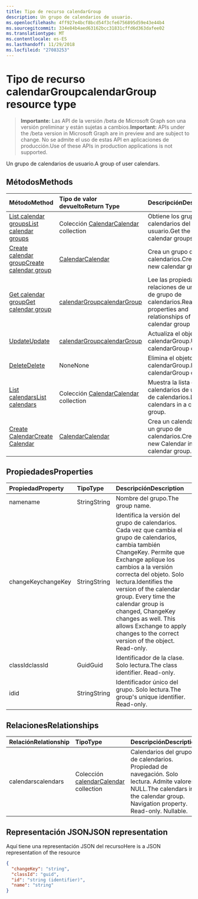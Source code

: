 ```yaml
---
title: Tipo de recurso calendarGroup
description: Un grupo de calendarios de usuario.
ms.openlocfilehash: 4ff927e4bcf8bcd54f3cfe6756895d59e43e44b4
ms.sourcegitcommit: 334e84b4aed63162bcc31831cffd6d363dafee02
ms.translationtype: MT
ms.contentlocale: es-ES
ms.lasthandoff: 11/29/2018
ms.locfileid: "27083253"
---
```

# <a name="calendargroup-resource-type"></a><span data-ttu-id="ddb1b-103">Tipo de recurso calendarGroup</span><span class="sxs-lookup"><span data-stu-id="ddb1b-103">calendarGroup resource type</span></span>

> <span data-ttu-id="ddb1b-104">**Importante:** Las API de la versión /beta de Microsoft Graph son una versión preliminar y están sujetas a cambios.</span><span class="sxs-lookup"><span data-stu-id="ddb1b-104">**Important:** APIs under the /beta version in Microsoft Graph are in preview and are subject to change.</span></span> <span data-ttu-id="ddb1b-105">No se admite el uso de estas API en aplicaciones de producción.</span><span class="sxs-lookup"><span data-stu-id="ddb1b-105">Use of these APIs in production applications is not supported.</span></span>

<span data-ttu-id="ddb1b-106">Un grupo de calendarios de usuario.</span><span class="sxs-lookup"><span data-stu-id="ddb1b-106">A group of user calendars.</span></span>

## <a name="methods"></a><span data-ttu-id="ddb1b-107">Métodos</span><span class="sxs-lookup"><span data-stu-id="ddb1b-107">Methods</span></span>

| <span data-ttu-id="ddb1b-108">Método</span><span class="sxs-lookup"><span data-stu-id="ddb1b-108">Method</span></span>                                                      | <span data-ttu-id="ddb1b-109">Tipo de valor devuelto</span><span class="sxs-lookup"><span data-stu-id="ddb1b-109">Return Type</span></span>                        | <span data-ttu-id="ddb1b-110">Descripción</span><span class="sxs-lookup"><span data-stu-id="ddb1b-110">Description</span></span>                                                   |
| :---------------------------------------------------------- | :--------------------------------- | :------------------------------------------------------------ |
| [<span data-ttu-id="ddb1b-111">List calendar groups</span><span class="sxs-lookup"><span data-stu-id="ddb1b-111">List calendar groups</span></span>](../api/user-list-calendargroups.md)  | <span data-ttu-id="ddb1b-112">Colección [Calendar](calendar.md)</span><span class="sxs-lookup"><span data-stu-id="ddb1b-112">[Calendar](calendar.md) collection</span></span> | <span data-ttu-id="ddb1b-113">Obtiene los grupos de calendarios del usuario.</span><span class="sxs-lookup"><span data-stu-id="ddb1b-113">Get the user's calendar groups.</span></span>                               |
| [<span data-ttu-id="ddb1b-114">Create calendar group</span><span class="sxs-lookup"><span data-stu-id="ddb1b-114">Create calendar group</span></span>](../api/user-post-calendargroups.md) | [<span data-ttu-id="ddb1b-115">Calendar</span><span class="sxs-lookup"><span data-stu-id="ddb1b-115">Calendar</span></span>](calendar.md)            | <span data-ttu-id="ddb1b-116">Crea un grupo de calendarios.</span><span class="sxs-lookup"><span data-stu-id="ddb1b-116">Create a new calendar group.</span></span>                                  |
| [<span data-ttu-id="ddb1b-117">Get calendar group</span><span class="sxs-lookup"><span data-stu-id="ddb1b-117">Get calendar group</span></span>](../api/calendargroup-get.md)           | [<span data-ttu-id="ddb1b-118">calendarGroup</span><span class="sxs-lookup"><span data-stu-id="ddb1b-118">calendarGroup</span></span>](calendargroup.md)  | <span data-ttu-id="ddb1b-119">Lee las propiedades y relaciones de un objeto de grupo de calendarios.</span><span class="sxs-lookup"><span data-stu-id="ddb1b-119">Read properties and relationships of a calendar group object.</span></span> |
| [<span data-ttu-id="ddb1b-120">Update</span><span class="sxs-lookup"><span data-stu-id="ddb1b-120">Update</span></span>](../api/calendargroup-update.md)                    | [<span data-ttu-id="ddb1b-121">calendarGroup</span><span class="sxs-lookup"><span data-stu-id="ddb1b-121">calendarGroup</span></span>](calendargroup.md)  | <span data-ttu-id="ddb1b-122">Actualiza el objeto calendarGroup.</span><span class="sxs-lookup"><span data-stu-id="ddb1b-122">Update calendarGroup object.</span></span>                                  |
| [<span data-ttu-id="ddb1b-123">Delete</span><span class="sxs-lookup"><span data-stu-id="ddb1b-123">Delete</span></span>](../api/calendargroup-delete.md)                    | <span data-ttu-id="ddb1b-124">None</span><span class="sxs-lookup"><span data-stu-id="ddb1b-124">None</span></span>                               | <span data-ttu-id="ddb1b-125">Elimina el objeto calendarGroup.</span><span class="sxs-lookup"><span data-stu-id="ddb1b-125">Delete calendarGroup object.</span></span>                                  |
| [<span data-ttu-id="ddb1b-126">List calendars</span><span class="sxs-lookup"><span data-stu-id="ddb1b-126">List calendars</span></span>](../api/calendargroup-list-calendars.md)    | <span data-ttu-id="ddb1b-127">Colección [Calendar](calendar.md)</span><span class="sxs-lookup"><span data-stu-id="ddb1b-127">[Calendar](calendar.md) collection</span></span> | <span data-ttu-id="ddb1b-128">Muestra la lista de calendarios de un grupo de calendarios.</span><span class="sxs-lookup"><span data-stu-id="ddb1b-128">List calendars in a calendar group.</span></span>                           |
| [<span data-ttu-id="ddb1b-129">Create Calendar</span><span class="sxs-lookup"><span data-stu-id="ddb1b-129">Create Calendar</span></span>](../api/calendargroup-post-calendars.md)   | [<span data-ttu-id="ddb1b-130">Calendar</span><span class="sxs-lookup"><span data-stu-id="ddb1b-130">Calendar</span></span>](calendar.md)            | <span data-ttu-id="ddb1b-131">Crea un calendario en un grupo de calendarios.</span><span class="sxs-lookup"><span data-stu-id="ddb1b-131">Create a new Calendar in a calendar group.</span></span>                    |

## <a name="properties"></a><span data-ttu-id="ddb1b-132">Propiedades</span><span class="sxs-lookup"><span data-stu-id="ddb1b-132">Properties</span></span>

| <span data-ttu-id="ddb1b-133">Propiedad</span><span class="sxs-lookup"><span data-stu-id="ddb1b-133">Property</span></span>  | <span data-ttu-id="ddb1b-134">Tipo</span><span class="sxs-lookup"><span data-stu-id="ddb1b-134">Type</span></span>   | <span data-ttu-id="ddb1b-135">Descripción</span><span class="sxs-lookup"><span data-stu-id="ddb1b-135">Description</span></span>                                                                                                                                                                                               |
| :-------- | :----- | :-------------------------------------------------------------------------------------------------------------------------------------------------------------------------------------------------------- |
| <span data-ttu-id="ddb1b-136">name</span><span class="sxs-lookup"><span data-stu-id="ddb1b-136">name</span></span>      | <span data-ttu-id="ddb1b-137">String</span><span class="sxs-lookup"><span data-stu-id="ddb1b-137">String</span></span> | <span data-ttu-id="ddb1b-138">Nombre del grupo.</span><span class="sxs-lookup"><span data-stu-id="ddb1b-138">The group name.</span></span>                                                                                                                                                                                           |
| <span data-ttu-id="ddb1b-139">changeKey</span><span class="sxs-lookup"><span data-stu-id="ddb1b-139">changeKey</span></span> | <span data-ttu-id="ddb1b-140">String</span><span class="sxs-lookup"><span data-stu-id="ddb1b-140">String</span></span> | <span data-ttu-id="ddb1b-p102">Identifica la versión del grupo de calendarios. Cada vez que cambia el grupo de calendarios, cambia también ChangeKey. Permite que Exchange aplique los cambios a la versión correcta del objeto. Solo lectura.</span><span class="sxs-lookup"><span data-stu-id="ddb1b-p102">Identifies the version of the calendar group. Every time the calendar group is changed, ChangeKey changes as well. This allows Exchange to apply changes to the correct version of the object. Read-only.</span></span> |
| <span data-ttu-id="ddb1b-145">classId</span><span class="sxs-lookup"><span data-stu-id="ddb1b-145">classId</span></span>   | <span data-ttu-id="ddb1b-146">Guid</span><span class="sxs-lookup"><span data-stu-id="ddb1b-146">Guid</span></span>   | <span data-ttu-id="ddb1b-p103">Identificador de la clase. Solo lectura.</span><span class="sxs-lookup"><span data-stu-id="ddb1b-p103">The class identifier. Read-only.</span></span>                                                                                                                                                                          |
| <span data-ttu-id="ddb1b-149">id</span><span class="sxs-lookup"><span data-stu-id="ddb1b-149">id</span></span>        | <span data-ttu-id="ddb1b-150">String</span><span class="sxs-lookup"><span data-stu-id="ddb1b-150">String</span></span> | <span data-ttu-id="ddb1b-p104">Identificador único del grupo. Solo lectura.</span><span class="sxs-lookup"><span data-stu-id="ddb1b-p104">The group's unique identifier. Read-only.</span></span>                                                                                                                                                                 |

## <a name="relationships"></a><span data-ttu-id="ddb1b-153">Relaciones</span><span class="sxs-lookup"><span data-stu-id="ddb1b-153">Relationships</span></span>

| <span data-ttu-id="ddb1b-154">Relación</span><span class="sxs-lookup"><span data-stu-id="ddb1b-154">Relationship</span></span> | <span data-ttu-id="ddb1b-155">Tipo</span><span class="sxs-lookup"><span data-stu-id="ddb1b-155">Type</span></span>                               | <span data-ttu-id="ddb1b-156">Descripción</span><span class="sxs-lookup"><span data-stu-id="ddb1b-156">Description</span></span>                                                                    |
| :----------- | :--------------------------------- | :----------------------------------------------------------------------------- |
| <span data-ttu-id="ddb1b-157">calendars</span><span class="sxs-lookup"><span data-stu-id="ddb1b-157">calendars</span></span>    | <span data-ttu-id="ddb1b-158">Colección [calendar](calendar.md)</span><span class="sxs-lookup"><span data-stu-id="ddb1b-158">[Calendar](calendar.md) collection</span></span> | <span data-ttu-id="ddb1b-p105">Calendarios del grupo de calendarios. Propiedad de navegación. Solo lectura. Admite valores NULL.</span><span class="sxs-lookup"><span data-stu-id="ddb1b-p105">The calendars in the calendar group. Navigation property. Read-only. Nullable.</span></span> |

## <a name="json-representation"></a><span data-ttu-id="ddb1b-163">Representación JSON</span><span class="sxs-lookup"><span data-stu-id="ddb1b-163">JSON representation</span></span>

<span data-ttu-id="ddb1b-164">Aquí tiene una representación JSON del recurso</span><span class="sxs-lookup"><span data-stu-id="ddb1b-164">Here is a JSON representation of the resource</span></span>

<!-- {
  "blockType": "resource",
  "optionalProperties": [
    "calendars"
  ],
  "keyProperty": "id",
  "@odata.type": "microsoft.graph.calendarGroup"
}-->

```json
{
  "changeKey": "string",
  "classId": "guid",
  "id": "string (identifier)",
  "name": "string"
}
```

<!-- uuid: 8fcb5dbc-d5aa-4681-8e31-b001d5168d79
2015-10-25 14:57:30 UTC -->

<!-- {
  "type": "#page.annotation",
  "description": "calendarGroup resource",
  "keywords": "",
  "section": "documentation",
  "tocPath": ""
}-->
